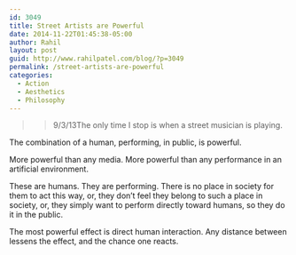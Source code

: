 ```yaml
---
id: 3049
title: Street Artists are Powerful
date: 2014-11-22T01:45:38-05:00
author: Rahil
layout: post
guid: http://www.rahilpatel.com/blog/?p=3049
permalink: /street-artists-are-powerful
categories:
  - Action
  - Aesthetics
  - Philosophy
---
```

> >9/3/13The only time I stop is when a street musician is playing.

The combination of a human, performing, in public, is powerful.

More powerful than any media. More powerful than any performance in an artificial environment.

These are humans. They are performing. There is no place in society for them to act this way, or, they don&#8217;t feel they belong to such a place in society, or, they simply want to perform directly toward humans, so they do it in the public.

The most powerful effect is direct human interaction. Any distance between lessens the effect, and the chance one reacts.